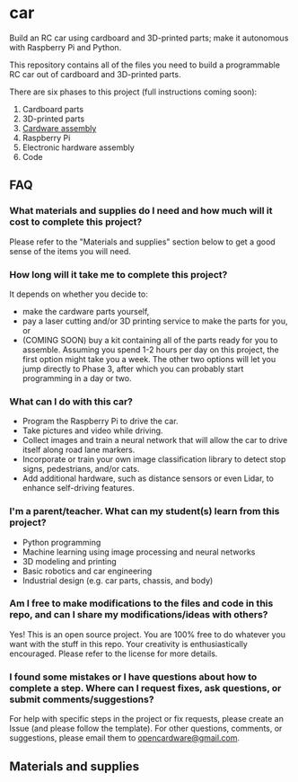 # car

Build an RC car using cardboard and 3D-printed parts; make it autonomous with Raspberry Pi and Python.

This repository contains all of the files you need to build a programmable RC car out of cardboard and 3D-printed parts.

There are six phases to this project (full instructions coming soon):

1. Cardboard parts
2. 3D-printed parts
3. [Cardware assembly](cardware_assembly/README.md)
4. Raspberry Pi
5. Electronic hardware assembly
6. Code


## FAQ

### What materials and supplies do I need and how much will it cost to complete this project?
Please refer to the "Materials and supplies" section below to get a good sense of the items you will need.

### How long will it take me to complete this project?
It depends on whether you decide to:
- make the cardware parts yourself,
- pay a laser cutting and/or 3D printing service to make the parts for you, or
- (COMING SOON) buy a kit containing all of the parts ready for you to assemble. Assuming you spend 1-2 hours per day on this project, the first option might take you a week. The other two options will let you jump directly to Phase 3, after which you can probably start programming in a day or two.


### What can I do with this car?
- Program the Raspberry Pi to drive the car.
- Take pictures and video while driving.
- Collect images and train a neural network that will allow the car to drive itself along road lane markers.
- Incorporate or train your own image classification library to detect stop signs, pedestrians, and/or cats.
- Add additional hardware, such as distance sensors or even Lidar, to enhance self-driving features.


### I'm a parent/teacher. What can my student(s) learn from this project?
- Python programming
- Machine learning using image processing and neural networks
- 3D modeling and printing
- Basic robotics and car engineering
- Industrial design (e.g. car parts, chassis, and body)


### Am I free to make modifications to the files and code in this repo, and can I share my modifications/ideas with others?
Yes! This is an open source project. You are 100% free to do whatever you want with the stuff in this repo. Your creativity is enthusiastically encouraged. Please refer to the license for more details.


### I found some mistakes or I have questions about how to complete a step. Where can I request fixes, ask questions, or submit comments/suggestions?
For help with specific steps in the project or fix requests, please create an Issue (and please follow the template).
For other questions, comments, or suggestions, please email them to opencardware@gmail.com.


## Materials and supplies
